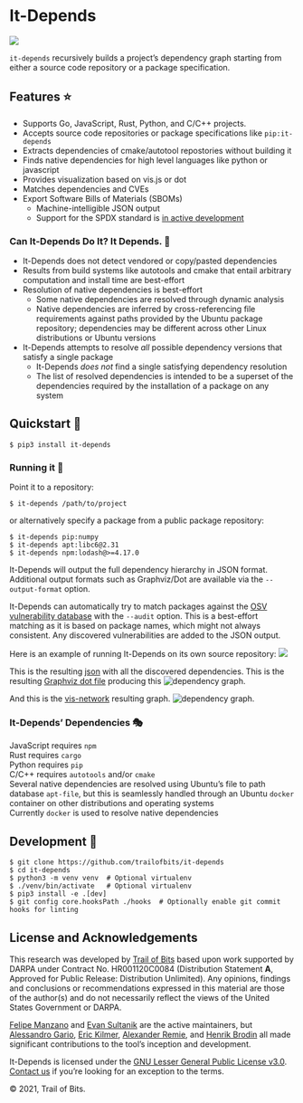 
# It-Depends
[![](https://github.com/trailofbits/it-depends/workflows/tests/badge.svg?branch=master)](https://github.com/trailofbits/it-depends/actions)

`it-depends` recursively builds a project’s dependency graph starting from either a source code repository or a package
specification.

## Features ⭐
 * Supports Go, JavaScript, Rust, Python, and C/C++ projects.
 * Accepts source code repositories or package specifications like `pip:it-depends`
 * Extracts dependencies of cmake/autotool repostories without building it
 * Finds native dependencies for high level languages like python or javascript
 * Provides visualization based on vis.js or dot
 * Matches dependencies and CVEs
 * Export Software Bills of Materials (SBOMs)
   * Machine-intelligible JSON output
   * Support for the SPDX standard is [in active development](https://github.com/trailofbits/it-depends/tree/dev/spdx)

### Can It-Depends Do It? It Depends. 🍋
 * It-Depends does not detect vendored or copy/pasted dependencies
 * Results from build systems like autotools and cmake that entail arbitrary computation and install time are 
   best-effort
 * Resolution of native dependencies is best-effort
   * Some native dependencies are resolved through dynamic analysis
   * Native dependencies are inferred by cross-referencing file requirements against paths provided by the Ubuntu 
     package repository; dependencies may be different across other Linux distributions or Ubuntu versions
 * It-Depends attempts to resolve *all* possible dependency versions that satisfy a single package
   * It-Depends *does not* find a single satisfying dependency resolution
   * The list of resolved dependencies is intended to be a superset of the dependencies required by the installation of
     a package on any system


## Quickstart 🚀
```commandline
$ pip3 install it-depends
```

### Running it 🏃
Point it to a repository:
```console
$ it-depends /path/to/project
```
or alternatively specify a package from a public package repository:
```console
$ it-depends pip:numpy
$ it-depends apt:libc6@2.31
$ it-depends npm:lodash@>=4.17.0
```

It-Depends will output the full dependency hierarchy in JSON format. Additional output formats such
as Graphviz/Dot are available via the `--output-format` option.

It-Depends can automatically try to match packages against the [OSV vulnerability database](https://osv.dev/) with the
`--audit` option. This is a best-effort matching as it is based on package names, which might not always consistent.
Any discovered vulnerabilities are added to the JSON output.

Here is an example of running It-Depends on its own source repository:
![](https://gist.githubusercontent.com/feliam/e906ce723333b2b55237a71c4028559e/raw/e60f46c35b215a73a37a1d1ce3bb43eaead76af4/it-depends-demo.svg?sanitize=1)

This is the resulting [json](https://gist.github.com/feliam/2bdec76f7aa50602869059bfa14df156)
with all the discovered dependencies.
This is the resulting [Graphviz dot file](https://gist.github.com/feliam/275951f5788c23a477bc7cf758a32cc2)
producing this
![dependency graph](https://user-images.githubusercontent.com/1017522/116887041-33903b80-ac00-11eb-9288-f3d286231e47.png).

And this is the [vis-network](https://github.com/visjs/vis-network) resulting graph.
![dependency graph](https://user-images.githubusercontent.com/1017522/126380710-0bf4fd66-0d2f-4cb1-a0ff-96fe715c4981.png).

### It-Depends’ Dependencies 🎭

JavaScript requires `npm`\
Rust requires `cargo`\
Python requires `pip`\
C/C++ requires `autotools` and/or `cmake`\
Several native dependencies are resolved using Ubuntu’s file to path database `apt-file`, but this is seamlessly
handled through an Ubuntu `docker` container on other distributions and operating systems\
Currently `docker` is used to resolve native dependencies

## Development 👷
```commandline
$ git clone https://github.com/trailofbits/it-depends
$ cd it-depends
$ python3 -m venv venv  # Optional virtualenv
$ ./venv/bin/activate   # Optional virtualenv
$ pip3 install -e .[dev]
$ git config core.hooksPath ./hooks  # Optionally enable git commit hooks for linting
```

## License and Acknowledgements

This research was developed by [Trail of Bits](https://www.trailofbits.com/) based upon work supported by DARPA under Contract No. HR001120C0084 (Distribution Statement **A**, Approved for Public Release: Distribution Unlimited).  Any opinions, findings and conclusions or recommendations expressed in this material are those of the author(s) and do not necessarily reflect the views of the United States Government or DARPA.

[Felipe Manzano](https://github.com/feliam) and [Evan Sultanik](https://github.com/ESultanik) are
the active maintainers, but [Alessandro Gario](https://github.com/alessandrogario),
[Eric Kilmer](https://github.com/ekilmer), [Alexander Remie](https://github.com/rmi7), and [Henrik Brodin](https://github.com/hbrodin) all made significant
contributions to the tool’s inception and development.

It-Depends is licensed under the [GNU Lesser General Public License v3.0](LICENSE). [Contact us](mailto:opensource@trailofbits.com) if you’re looking for an exception to the terms.

© 2021, Trail of Bits.
